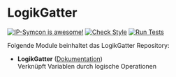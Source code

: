 # LogikGatter

[![IP-Symcon is awesome!](https://img.shields.io/badge/IP--Symcon-5.0-blue.svg)](https://www.symcon.de)
[![Check Style](https://github.com/symcon/LogikGatter/workflows/Check%20Style/badge.svg)](https://github.com/symcon/LogikGatter/actions)
[![Run Tests](https://github.com/symcon/LogikGatter/workflows/Run%20Tests/badge.svg)](https://github.com/symcon/LogikGatter/actions)

Folgende Module beinhaltet das LogikGatter Repository:

- __LogikGatter__ ([Dokumentation](https://www.symcon.de/de/service/dokumentation/modulreferenz/logikgatter))  
	Verknüpft Variablen durch logische Operationen